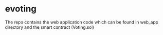 # evoting

The repo contains the web application code which can be found in web_app directory and the smart contract (Voting.sol)
